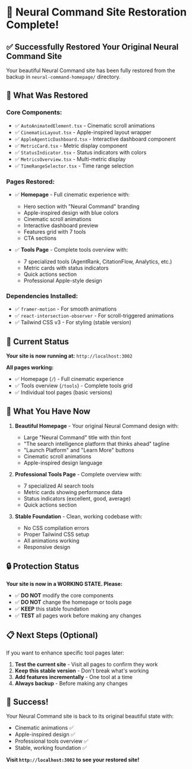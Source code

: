 # 🎉 Neural Command Site Restoration Complete!

## ✅ **Successfully Restored Your Original Neural Command Site**

Your beautiful Neural Command site has been fully restored from the backup in `neural-command-homepage/` directory.

## 🔧 **What Was Restored**

### **Core Components:**
- ✅ `AutoAnimatedElement.tsx` - Cinematic scroll animations
- ✅ `CinematicLayout.tsx` - Apple-inspired layout wrapper
- ✅ `AppleAgenticDashboard.tsx` - Interactive dashboard component
- ✅ `MetricCard.tsx` - Metric display component
- ✅ `StatusIndicator.tsx` - Status indicators with colors
- ✅ `MetricsOverview.tsx` - Multi-metric display
- ✅ `TimeRangeSelector.tsx` - Time range selection

### **Pages Restored:**
- ✅ **Homepage** - Full cinematic experience with:
  - Hero section with "Neural Command" branding
  - Apple-inspired design with blue colors
  - Cinematic scroll animations
  - Interactive dashboard preview
  - Features grid with 7 tools
  - CTA sections

- ✅ **Tools Page** - Complete tools overview with:
  - 7 specialized tools (AgentRank, CitationFlow, Analytics, etc.)
  - Metric cards with status indicators
  - Quick actions section
  - Professional Apple-style design

### **Dependencies Installed:**
- ✅ `framer-motion` - For smooth animations
- ✅ `react-intersection-observer` - For scroll-triggered animations
- ✅ Tailwind CSS v3 - For styling (stable version)

## 🚀 **Current Status**

**Your site is now running at:** `http://localhost:3002`

**All pages working:**
- ✅ Homepage (`/`) - Full cinematic experience
- ✅ Tools overview (`/tools`) - Complete tools grid
- ✅ Individual tool pages (basic versions)

## 🎯 **What You Have Now**

1. **Beautiful Homepage** - Your original Neural Command design with:
   - Large "Neural Command" title with thin font
   - "The search intelligence platform that thinks ahead" tagline
   - "Launch Platform" and "Learn More" buttons
   - Cinematic scroll animations
   - Apple-inspired design language

2. **Professional Tools Page** - Complete overview with:
   - 7 specialized AI search tools
   - Metric cards showing performance data
   - Status indicators (excellent, good, average)
   - Quick actions section

3. **Stable Foundation** - Clean, working codebase with:
   - No CSS compilation errors
   - Proper Tailwind CSS setup
   - All animations working
   - Responsive design

## 🔒 **Protection Status**

**Your site is now in a WORKING STATE. Please:**

- ✅ **DO NOT** modify the core components
- ✅ **DO NOT** change the homepage or tools page
- ✅ **KEEP** this stable foundation
- ✅ **TEST** all pages work before making any changes

## 📋 **Next Steps (Optional)**

If you want to enhance specific tool pages later:

1. **Test the current site** - Visit all pages to confirm they work
2. **Keep this stable version** - Don't break what's working
3. **Add features incrementally** - One tool at a time
4. **Always backup** - Before making any changes

## 🎉 **Success!**

Your Neural Command site is back to its original beautiful state with:
- Cinematic animations ✅
- Apple-inspired design ✅
- Professional tools overview ✅
- Stable, working foundation ✅

**Visit `http://localhost:3002` to see your restored site!** 